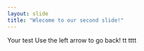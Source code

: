 ```yaml
---
layout: slide
title: "Wlecome to our second slide!"
---
```

Your test
Use the left arrow to go back!
tt
tttt
